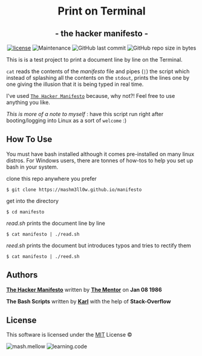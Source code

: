 <div id='heading' align=center>

# **Print on Terminal**
##  - the hacker manifesto -

</div>

<div id='badges' align=center>

[![license](https://img.shields.io/github/license/mashm3ll0w/manifesto.svg)](tps://github.com/mashm3ll0w/manifesto/blob/master/LICENSE.md) ![Maintenance](https://img.shields.io/maintenance/yes/2019.svg) ![GitHub last commit](https://img.shields.io/github/last-commit/mashm3ll0w/manifesto.svg) ![GitHub repo size in bytes](https://img.shields.io/github/repo-size/mashm3ll0w/manifesto.svg)

</div>

This is is a test project to print a document line by line on the Terminal. 

```cat``` reads the contents of the _manifesto_ file and pipes (```|```) the script which instead of splashing all the contents on the ```stdout```, prints the lines one by one giving the illusion that it is being typed in real time. 

I've used [```The Hacker Manifesto```](https://en.wikipedia.org/wiki/Hacker_Manifesto) because, why not?! Feel free to use anything you like.

_This is more of a note to myself_ : have this script run right after booting/logging into Linux as a sort of ```welcome``` :)


## How To Use

You must have bash installed although it comes pre-installed on many linux distros. For Windows users, there are tonnes of how-tos to help you set up bash in your system.



clone this repo anywhere you prefer
```
$ git clone https://mashm3ll0w.github.io/manifesto
```
get into the directory
```
$ cd manifesto
```
_read.sh_ prints the document line by line
```
$ cat manifesto | ./read.sh
```
_reed.sh_ prints the document but introduces typos and tries to rectify them
```
$ cat manifesto | ./reed.sh

```


## Authors
[**The Hacker Manifesto**](https://en.wikipedia.org/wiki/Hacker_Manifesto) written by [**The Mentor**](https://en.wikipedia.org/wiki/Loyd_Blankenship) on **Jan 08 1986**

**The Bash Scripts** written by [**Karl**](https://www.github.com/mashm3ll0w) with the help of **Stack-Overflow** 


## License
This software is licensed under the [MIT](https://github.com/mashm3ll0w/manifesto/blob/master/LICENSE.md) License ©

  ![mash.mellow](https://img.shields.io/badge/%3C%2F%3E%20with%20%E2%99%A5%20by-mash.mellow-%23e30000.svg) ![learning.code](https://img.shields.io/badge/code-robot-success.svg)
